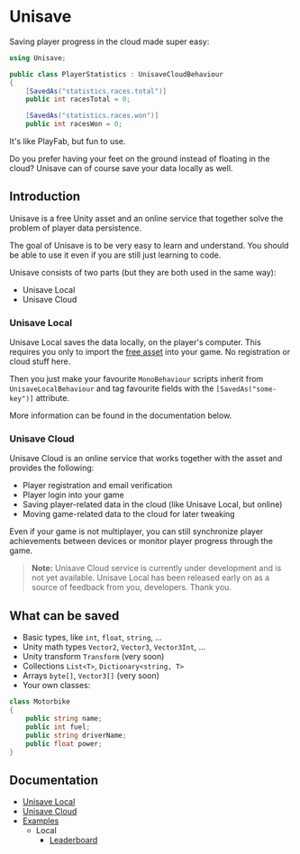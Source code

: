 Unisave
=======

Saving player progress in the cloud made super easy:

```cs
using Unisave;

public class PlayerStatistics : UnisaveCloudBehaviour
{
    [SavedAs("statistics.races.total")]
    public int racesTotal = 0;

    [SavedAs("statistics.races.won")]
    public int racesWon = 0;

```

It's like PlayFab, but fun to use.

Do you prefer having your feet on the ground instead of floating in the cloud? Unisave can of course save your data locally as well.


## Introduction

Unisave is a free Unity asset and an online service that together solve the problem of player data persistence.

The goal of Unisave is to be very easy to learn and understand. You should be able to use it even if you are still just learning to code.

Unisave consists of two parts (but they are both used in the same way):

- Unisave Local
- Unisave Cloud


### Unisave Local

Unisave Local saves the data locally, on the player's computer. This requires you only to import the [free asset](#) into your game. No registration or cloud stuff here.

Then you just make your favourite `MonoBehaviour` scripts inherit from `UnisaveLocalBehaviour` and tag favourite fields with the `[SavedAs("some-key")]` attribute.

More information can be found in the documentation below.


### Unisave Cloud

Unisave Cloud is an online service that works together with the asset and provides the following:

- Player registration and email verification
- Player login into your game
- Saving player-related data in the cloud (like Unisave Local, but online)
- Moving game-related data to the cloud for later tweaking

Even if your game is not multiplayer, you can still synchronize player achievements between devices or monitor player progress through the game.

> **Note:** Unisave Cloud service is currently under development and is not yet available. Unisave Local has been released early on as a source of feedback from you, developers. Thank you.


## What can be saved

- Basic types, like `int`, `float`, `string`, ...
- Unity math types `Vector2`, `Vector3`, `Vector3Int`, ...
- Unity transform `Transform` (very soon)
- Collections `List<T>`, `Dictionary<string, T>`
- Arrays `byte[]`, `Vector3[]` (very soon)
- Your own classes:

```cs
class Motorbike
{
    public string name;
    public int fuel;
    public string driverName;
    public float power;
}
```


## Documentation

- [Unisave Local](#)
- [Unisave Cloud](#)
- [Examples](#)
    - Local
        - [Leaderboard](#)
